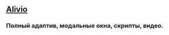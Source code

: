 ## [Alivio](https://priesths.github.io/Alivio/)
### Полный адаптив, модальные окна, скрипты, видео.
